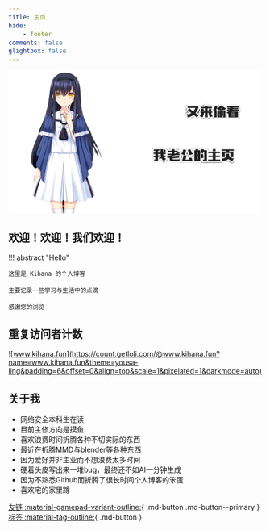 ```yaml
---
title: 主页
hide:
    - footer
comments: false
glightbox: false
---
```

![alt text](waifu_kamome.png)

## 欢迎！欢迎！我们欢迎！

!!! abstract "Hello"

    这里是 Kihana 的个人博客

    主要记录一些学习与生活中的点滴

    感谢您的浏览

## 重复访问者计数
![www.kihana.fun](https://count.getloli.com/@www.kihana.fun?name=www.kihana.fun&theme=yousa-ling&padding=6&offset=0&align=top&scale=1&pixelated=1&darkmode=auto)
## 关于我
- 网络安全本科生在读
- 目前主修方向是摸鱼
- 喜欢浪费时间折腾各种不切实际的东西
- 最近在折腾MMD与blender等各种东西
- 因为爱好并非主业而不想浪费太多时间
- 硬着头皮写出来一堆bug，最终还不如AI一分钟生成
- 因为不熟悉Github而折腾了很长时间个人博客的笨蛋
- 喜欢宅的家里蹲

[友链 :material-gamepad-variant-outline:](friend.md){ .md-button .md-button--primary }                     [标签 :material-tag-outline:](tags.md){ .md-button }





